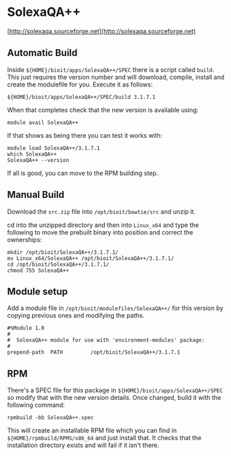 # SolexaQA++

[http://solexaqa.sourceforge.net](http://solexaqa.sourceforge.net)

## Automatic Build

Inside `${HOME}/bioit/apps/SolexaQA++/SPEC` there is a script called `build`. This just requires the version number and will download, compile, install and create the modulefile for you. Execute it as follows:

    ${HOME}/bioit/apps/SolexaQA++/SPEC/build 3.1.7.1

When that completes check that the new version is available using:

    module avail SolexaQA++

If that shows as being there you can test it works with:

    module load SolexaQA++/3.1.7.1
    which SolexaQA++
    SolexaQA++ --version

If all is good, you can move to the RPM building step.

## Manual Build

Download the `src.zip` file into `/opt/bioit/bowtie/src` and unzip it.

cd into the unzipped directory and then into `Linux_x64` and type the following to move the prebuilt binary into position and correct the ownerships:

    mkdir /opt/bioit/SolexaQA++/3.1.7.1/
    mv Linux_x64/SolexaQA++ /opt/bioit/SolexaQA++/3.1.7.1/
    cd /opt/bioit/SolexaQA++/3.1.7.1/
    chmod 755 SolexaQA++

## Module setup

Add a module file in `/opt/bioit/modulefiles/SolexaQA++/` for this version by copying previous ones and modifying the paths.

    #%Module 1.0
    #
    #  SolexaQA++ module for use with 'environment-modules' package:
    #
    prepend-path  PATH         /opt/bioit/SolexaQA++/3.1.7.1

## RPM

There's a SPEC file for this package in `${HOME}/bioit/apps/SolexaQA++/SPEC` so modify that with the new version details. Once changed, build it with the following command:

    rpmbuild -bb SolexaQA++.spec

This will create an installable RPM file which you can find in `${HOME}/rpmbuild/RPMS/x86_64` and just install that. It checks that the installation directory exists and will fail if it isn't there.
